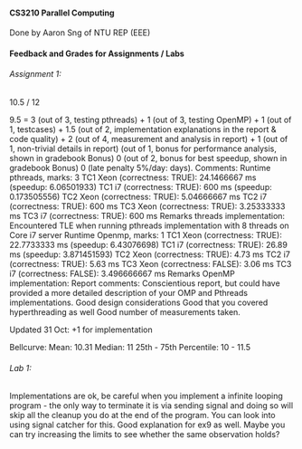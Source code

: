 #### CS3210 Parallel Computing

Done by Aaron Sng of NTU REP (EEE)

#### Feedback and Grades for Assignments / Labs
###### Assignment 1:
10.5 / 12

9.5 = 3 (out of 3, testing pthreads) + 1 (out of 3, testing OpenMP) + 1 (out of 1, testcases) + 1.5 (out of 2, implementation explanations in the report & code quality) + 2 (out of 4, measurement and analysis in report) + 1 (out of 1, non-trivial details in report)
(out of 1, bonus for performance analysis, shown in gradebook Bonus)
0 (out of 2, bonus for best speedup, shown in gradebook Bonus)
0 (late penalty 5%/day: days). Comments:
Runtime pthreads, marks: 3
TC1 Xeon (correctness: TRUE): 24.1466667 ms (speedup: 6.06501933)
TC1 i7 (correctness: TRUE): 600 ms (speedup: 0.173505556)
TC2 Xeon (correctness: TRUE): 5.04666667 ms
TC2 i7 (correctness: TRUE): 600 ms
TC3 Xeon (correctness: TRUE): 3.25333333 ms
TC3 i7 (correctness: TRUE): 600 ms
Remarks threads implementation: Encountered TLE when running pthreads implementation with 8 threads on Core i7 server
Runtime Openmp, marks: 1
TC1 Xeon (correctness: TRUE): 22.7733333 ms (speedup: 6.43076698)
TC1 i7 (correctness: TRUE): 26.89 ms (speedup: 3.871451593)
TC2 Xeon (correctness: TRUE): 4.73 ms
TC2 i7 (correctness: TRUE): 5.63 ms
TC3 Xeon (correctness: FALSE): 3.06 ms
TC3 i7 (correctness: FALSE): 3.496666667 ms
Remarks OpenMP implementation:
Report comments:
Conscientious report, but could have provided a more detailed description of your OMP and Pthreads implementations.
Good design considerations
Good that you covered hyperthreading as well
Good number of measurements taken.

Updated 31 Oct:
+1 for implementation

Bellcurve:
Mean: 10.31
Median: 11
25th - 75th Percentile: 10 - 11.5

###### Lab 1:
Implementations are ok, be careful when you implement a infinite looping program - the only way to terminate it is via sending signal and doing so will skip all the cleanup you do at the end of the program. You can look into using signal catcher for this.
Good explanation for ex9 as well. Maybe you can try increasing the limits to see whether the same observation holds?
